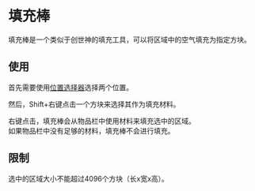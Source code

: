 # 填充棒

填充棒是一个类似于创世神的填充工具，可以将区域中的空气填充为指定方块。

## 使用

首先需要使用[位置选择器](./Position-Selector)选择两个位置。

然后，Shift+右键点击一个方块来选择其作为填充材料。

右键点击，填充棒会从物品栏中使用材料来填充选中的区域。  
如果物品栏中没有足够的材料，填充棒不会进行填充。

## 限制

选中的区域大小不能超过4096个方块（长x宽x高）。
